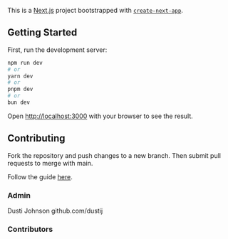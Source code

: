 This is a [Next.js](https://nextjs.org) project bootstrapped with [`create-next-app`](https://nextjs.org/docs/app/api-reference/cli/create-next-app).

## Getting Started

First, run the development server:

```bash
npm run dev
# or
yarn dev
# or
pnpm dev
# or
bun dev
```

Open [http://localhost:3000](http://localhost:3000) with your browser to see the result.

## Contributing

Fork the repository and push changes to a new branch. Then submit pull requests to merge with main.

Follow the guide [here](https://github.com/dustij/shinytoys/blob/main/README.md).

### Admin

Dusti Johnson github.com/dustij

### Contributors
